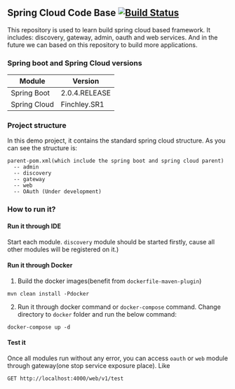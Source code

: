 ## Spring Cloud Code Base [![Build Status](https://travis-ci.org/sgyyz/spring-cloud-codebase.svg?branch=master)](https://travis-ci.org/sgyyz/spring-cloud-codebase)
This repository is used to learn build spring cloud based framework. It includes: discovery, gateway, admin, oauth and web services. 
And in the future we can based on this repository to build more applications.

### Spring boot and Spring Cloud versions
|Module|Version|
-------|---------
|Spring Boot| 2.0.4.RELEASE|
|Spring Cloud| Finchley.SR1 | 


### Project structure
In this demo project, it contains the standard spring cloud structure. As you can see
the structure is:
```
parent-pom.xml(which include the spring boot and spring cloud parent)
  -- admin
  -- discovery
  -- gateway
  -- web
  -- OAuth (Under development)
```

### How to run it?
#### Run it through IDE
Start each module. `discovery` module should be started firstly, cause all other modules will be registered on it.)
#### Run it through Docker
1. Build the docker images(benefit from `dockerfile-maven-plugin`)
```
mvn clean install -Pdocker
```
2. Run it through docker command or `docker-compose` command. Change directory to `docker` folder and run the below command:
```
docker-compose up -d
```
#### Test it
Once all modules run without any error, you can access `oauth` or `web` module through gateway(one stop service exposure place).
Like
```
GET http://localhost:4000/web/v1/test
```
